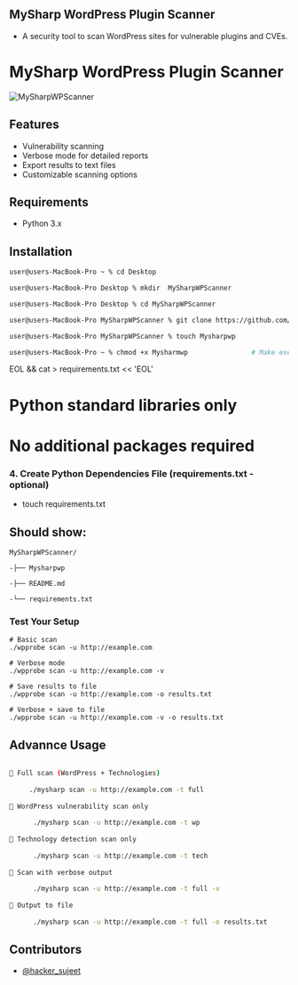 ## MySharp WordPress Plugin Scanner

- A security tool to scan WordPress sites for vulnerable plugins and CVEs.

# MySharp WordPress Plugin Scanner

![MySharpWPScanner](https://github.com/user-attachments/assets/4db2af15-f8b5-4e74-9237-2f586edf8c74)


## Features
- Vulnerability scanning
- Verbose mode for detailed reports
- Export results to text files
- Customizable scanning options

## Requirements
- Python 3.x

## Installation

```bash
user@users-MacBook-Pro ~ % cd Desktop

user@users-MacBook-Pro Desktop % mkdir  MySharpWPScanner

user@users-MacBook-Pro Desktop % cd MySharpWPScanner

user@users-MacBook-Pro MySharpWPScanner % git clone https://github.com/SujeetBci786/Mysharpwp.git

user@users-MacBook-Pro MySharpWPScanner % touch Mysharpwp

user@users-MacBook-Pro ~ % chmod +x Mysharmwp                # Make executable
```

EOL
&& cat > requirements.txt << 'EOL'
# Python standard libraries only
# No additional packages required


### 4. Create Python Dependencies File (requirements.txt - optional)
- touch requirements.txt


## Should show:

```base
MySharpWPScanner/

-├── Mysharpwp

-├── README.md

-└── requirements.txt

```

### Test Your Setup

```base
# Basic scan
./wpprobe scan -u http://example.com

# Verbose mode
./wpprobe scan -u http://example.com -v

# Save results to file
./wpprobe scan -u http://example.com -o results.txt

# Verbose + save to file
./wpprobe scan -u http://example.com -v -o results.txt

```

## Advannce Usage
```bash

🔹 Full scan (WordPress + Technologies)
          
     ./mysharp scan -u http://example.com -t full
        
🔹 WordPress vulnerability scan only
          
      ./mysharp scan -u http://example.com -t wp
        
🔹 Technology detection scan only
          
      ./mysharp scan -u http://example.com -t tech
        
🔹 Scan with verbose output
          
      ./mysharp scan -u http://example.com -t full -v
        
🔹 Output to file
          
      ./mysharp scan -u http://example.com -t full -o results.txt

```


## Contributors
- [@hacker_sujeet](https://github.com/hacker_sujeet)





